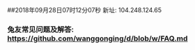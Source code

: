 ##2018年09月28日07时12分07秒 新址: 104.248.124.65
### 兔友常见问题及解答: https://github.com/wanggonging/d/blob/w/FAQ.md
